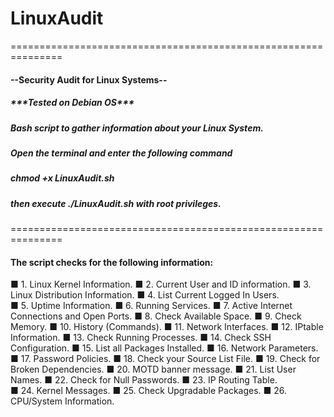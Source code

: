 # LinuxAudit
<p>===============================================================</p>
<h4>--Security Audit for Linux Systems--</h4>
<p><h5>***Tested on Debian OS***</p></h5>
<p><h5>Bash script to gather information about your Linux System.</h5></p>
<h5>Open the terminal and enter the following command</h5>
<h5>chmod +x LinuxAudit.sh</h5>
<h5>then execute ./LinuxAudit.sh with root privileges.</h5>
<p>===============================================================</p>
<p><h4>The script checks for the following information:</h4></p>

&#9632; 1. Linux Kernel Information. 
&#9632; 2. Current User and ID information. 
&#9632; 3. Linux Distribution Information. 
&#9632; 4. List Current Logged In Users.  
&#9632; 5. Uptime Information. 
&#9632; 6. Running Services. 
&#9632; 7. Active Internet Connections and Open Ports. 
&#9632; 8. Check Available Space. 
&#9632; 9. Check Memory. 
&#9632; 10. History (Commands). 
&#9632; 11. Network Interfaces. 
&#9632; 12. IPtable Information. 
&#9632; 13. Check Running Processes. 
&#9632; 14. Check SSH Configuration. 
&#9632; 15. List all Packages Installed. 
&#9632; 16. Network Parameters. 
&#9632; 17. Password Policies. 
&#9632; 18. Check your Source List File. 
&#9632; 19. Check for Broken Dependencies. 
&#9632; 20. MOTD banner message. 
&#9632; 21. List User Names. 
&#9632; 22. Check for Null Passwords. 
&#9632; 23. IP Routing Table.  
&#9632; 24. Kernel Messages. 
&#9632; 25. Check Upgradable Packages. 
&#9632; 26. CPU/System Information.
